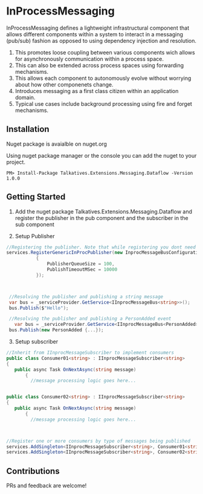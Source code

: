 # InProcessMessaging
InProcessMessaging defines a lightweight infrastructural component that allows different components within a system to interact in a messaging (pub/sub) fashion as opposed to using dependency injection and resolution.  
  1. This promotes loose coupling between various components wich allows for asynchronously communication within a process space.  
  2. This can also be extended across process spaces using forwarding mechanisms. 
  3. This allows each component to autonomously evolve without worrying about how other componenets change. 
  4. Introduces messaging as a first class citizen within an application domain.
  5. Typical use cases include background processing using fire and forget mechanisms.
  
 ## Installation
 Nuget package is avaialble on nuget.org
 
 Using nuget package manager or the console you can add the nuget to your project. 

 ```
 PM> Install-Package Talkatives.Extensions.Messaging.Dataflow -Version 1.0.0
 ```

 ## Getting Started
 
 1. Add the nuget package Talkatives.Extensions.Messaging.Dataflow and register the publisher in the pub component and the subscriber in the sub component

 2. Setup Publisher

 ```csharp
 //Registering the publisher. Note that while registering you dont need to specify the type of publisher
 services.RegisterGenericInProcPublisher(new InprocMessageBusConfiguration
            {
                PublisherQueueSize = 100,
                PublishTimeoutMSec = 10000
            });



  //Resolving the publisher and publishing a string message
  var bus = _serviceProvider.GetService<IInprocMessageBus<string>>();
  bus.Publish($"Hello");

  //Resolving the publisher and publishing a PersonAdded event
    var bus = _serviceProvider.GetService<IInprocMessageBus<PersonAdded>>();
  bus.Publish(new PersonAdded {...});
 ```
 
 3. Setup subscriber

 ```csharp
 //Inherit from IInprocMessageSubscriber to implement consumers
public class Consumer01<string> : IInprocMessageSubscriber<string>
{
    public async Task OnNextAsync(string message)
        {
          //message processing logic goes here...


public class Consumer02<string> : IInprocMessageSubscriber<string>
{
    public async Task OnNextAsync(string message)
        {
          //message processing logic goes here...



//Register one or more consumers by type of messages being published
services.AddSingleton<IInprocMessageSubscriber<string>, Consumer01<string>>();
services.AddSingleton<IInprocMessageSubscriber<string>, Consumer02<string>>();
 ```

 ## Contributions
 PRs and feedback are welcome!

